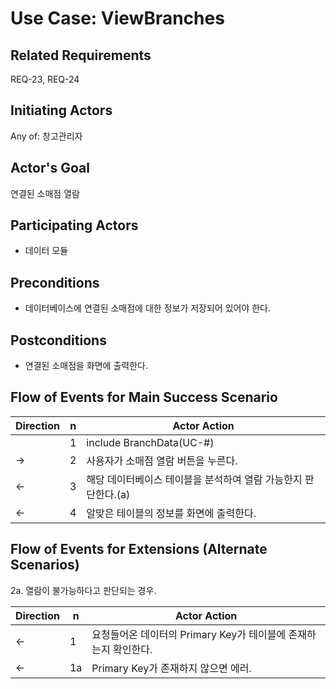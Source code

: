 # Use Case: ViewBranches

## **Related Requirements**

REQ-23, REQ-24

## **Initiating Actors**

Any of: 창고관리자

## **Actor's Goal**

연결된 소매점 열람

## **Participating Actors**

- 데이터 모듈

## **Preconditions**

- 데이터베이스에 연결된 소매점에 대한 정보가 저장되어 있어야 한다.

## **Postconditions**

- 연결된 소매점을 화면에 출력한다.

## Flow of Events for Main Success Scenario
| Direction | n    | Actor Action                                                 |
| --------- | ---- | ------------------------------------------------------------ |
|           | 1    | include BranchData(UC-#)                                     |
| →         | 2    | 사용자가 소매점 열람 버튼을 누른다.                          |
| ←         | 3    | 해당 데이터베이스 테이블을 분석하여 열람 가능한지 판단한다.(a) |
| ←         | 4    | 알맞은 테이블의 정보를 화면에 출력한다.                      |

## Flow of Events for Extensions (Alternate Scenarios)

2a. 열람이 불가능하다고 판단되는 경우.

| Direction | n    | Actor Action                                                 |
| --------- | ---- | ------------------------------------------------------------ |
| ←         | 1    | 요청들어온 데이터의 Primary Key가 테이블에 존재하는지 확인한다. |
| ←         | 1a   | Primary Key가 존재하지 않으면 에러.                          |

